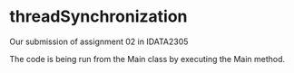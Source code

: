 # threadSynchronization
Our submission of assignment 02 in IDATA2305

The code is being run from the Main class by executing the Main method.
